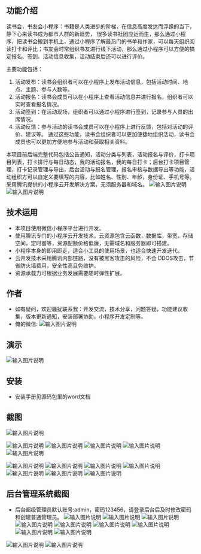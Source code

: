 ## 功能介绍 
读书会，书友会小程序：书籍是人类进步的阶梯，在信息高度发达而浮躁的当下，静下心来读书成为都市人群的新趋势， 很多读书社团应运而生，那么通过小程序，把读书会搬到手机上，通过小程序了解最热门的书单和作家，可以每天组织阅读打卡和评比；书友会时常组织书友进行线下活动，那么通过小程序可以方便的搞定报名、签到、活动信息收集，活动结束后还可以进行评价。

主要功能包括：
1. 活动发布：读书会组织者可以在小程序上发布活动信息，包括活动时间、地点、主题、参与人数等。
2. 活动报名：读书会成员可以在小程序上查看活动信息并进行报名，组织者可以实时查看报名情况。
3. 活动签到：在活动现场，组织者可以通过小程序进行签到，记录参与人员的出席情况。
4. 活动反馈：参与活动的读书会成员可以在小程序上进行反馈，包括对活动的评价、建议等。
通过这些功能，读书会组织者可以更加便捷地组织活动，读书会成员也可以更加方便地参与活动和获取相关资料。

本项目前后端完整代码包括公告通知，活动分类与列表，活动报名与评价，打卡项目列表，打卡排行与每日动态，我的活动报名，我的每日打卡；后台打卡项目管理，打卡记录管理与导出，后台活动与报名管理，报名审核与数据导出等功能，活动组织方可以自定义要填写的内容，比如姓名、性别、年龄，身份证、手机号等。采用腾讯提供的小程序云开发解决方案，无须服务器和域名。
![输入图片说明](demo/qr.png)
 ![输入图片说明](demo/%E8%AF%BB%E4%B9%A6%E4%BC%9A%E5%B0%8F%E7%A8%8B%E5%BA%8F%20(2).jpg)


## 技术运用
- 本项目使用微信小程序平台进行开发。
- 使用腾讯专门的小程序云开发技术，云资源包含云函数，数据库，带宽，存储空间，定时器等，资源配额价格低廉，无需域名和服务器即可搭建。
- 小程序本身的即用即走，适合小工具的使用场景，也适合快速开发迭代。
- 云开发技术采用腾讯内部链路，没有被黑客攻击的风险，不会 DDOS攻击，节省防火墙费用，安全性高且免维护。
- 资源承载力可根据业务发展需要随时弹性扩展。  



## 作者
- 如有疑问，欢迎骚扰联系我：开发交流，技术分享，问题答疑，功能建议收集，版本更新通知，安装部署协助，小程序开发定制等。
- 俺的微信: 
 ![输入图片说明](demo/14.png)



## 演示 
 ![输入图片说明](demo/qr.png)

## 安装

- 安装手册见源码包里的word文档 




## 截图
![输入图片说明](demo/0%E9%A6%96%E9%A1%B5.png)

![输入图片说明](demo/1%E4%B9%A6%E5%8D%95.png)
![输入图片说明](demo/2%E6%B4%BB%E5%8A%A8.png)
![输入图片说明](demo/4%E6%B4%BB%E5%8A%A8%E8%AF%84%E4%BB%B7.png)
![输入图片说明](demo/3%E6%B4%BB%E5%8A%A8%E8%AF%A6%E6%83%85.png)
![输入图片说明](demo/5%E6%89%93%E5%8D%A1.png)

![输入图片说明](demo/6%E6%89%93%E5%BC%80%E8%AF%A6%E6%83%85.png)
 ![输入图片说明](demo/7%E6%89%93%E5%8D%A1%E6%8E%92%E8%A1%8C.png)
![输入图片说明](demo/8%E6%89%93%E5%8D%A1%E5%8A%A8%E6%80%81.png)
![输入图片说明](demo/8%E6%89%93%E5%8D%A1%E5%8A%A8%E6%80%81-%E5%8F%91%E5%B8%83.png)
![输入图片说明](demo/9%E6%88%91%E7%9A%84.png)
![输入图片说明](demo/10%E6%88%91%E7%9A%84%E6%B4%BB%E5%8A%A8.png)
![输入图片说明](demo/11%E6%88%91%E7%9A%84%E6%89%93%E5%8D%A1.png)


## 后台管理系统截图 
- 后台超级管理员默认账号:admin，密码123456，请登录后台后及时修改密码和创建普通管理员。
![输入图片说明](demo/80%E5%90%8E%E5%8F%B0%E9%A6%96%E9%A1%B5.png)
![输入图片说明](demo/82%E5%90%8E%E5%8F%B0-%E6%B4%BB%E5%8A%A8%E7%AE%A1%E7%90%86.png)
![输入图片说明](demo/83%E5%90%8E%E5%8F%B0-%E6%B4%BB%E5%8A%A8%E5%90%8D%E5%8D%95.png)
![输入图片说明](demo/84%E5%90%8E%E5%8F%B0-%E6%B4%BB%E5%8A%A8%E6%A0%B8%E9%94%80.png)
![输入图片说明](demo/85%E5%90%8E%E5%8F%B0-%E6%B4%BB%E5%8A%A8%E6%8A%A5%E5%90%8D%E5%90%8D%E5%8D%95.png)
![输入图片说明](demo/86%E5%90%8E%E5%8F%B0-%E6%B4%BB%E5%8A%A8%E5%90%8D%E5%8D%95%E5%AF%BC%E5%87%BA.png)
![输入图片说明](demo/88%E5%90%8E%E5%8F%B0-%E6%B4%BB%E5%8A%A8%E5%90%8D%E5%8D%95Excel.png)
![输入图片说明](demo/89%E5%90%8E%E5%8F%B0-%E6%89%93%E5%8D%A1%E7%AE%A1%E7%90%86.png)
![输入图片说明](demo/90%E5%90%8E%E5%8F%B0-%E6%89%93%E5%8D%A1%E7%AE%A1%E7%90%86.png)

![输入图片说明](demo/91%E5%90%8E%E5%8F%B0-%E6%89%93%E5%8D%A1%E7%AE%A1%E7%90%86.png)
![输入图片说明](demo/92%E5%90%8E%E5%8F%B0-%E7%AE%A1%E7%90%86%E5%91%98%E7%AE%A1%E7%90%86.png)